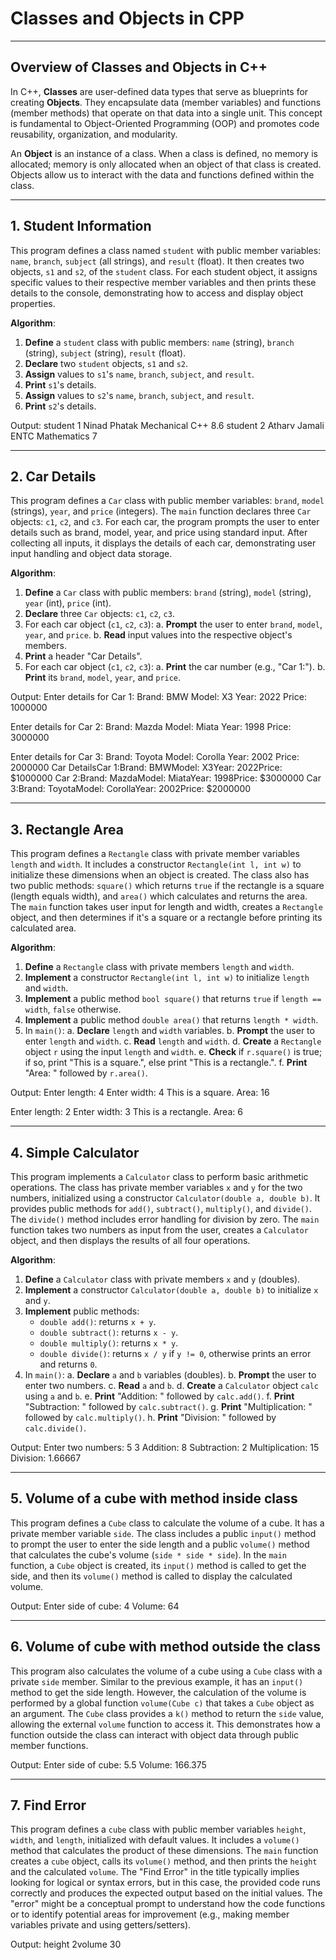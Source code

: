 # Classes and Objects in CPP

---

## Overview of Classes and Objects in C++

In C++, **Classes** are user-defined data types that serve as blueprints for creating **Objects**. They encapsulate data (member variables) and functions (member methods) that operate on that data into a single unit. This concept is fundamental to Object-Oriented Programming (OOP) and promotes code reusability, organization, and modularity.

An **Object** is an instance of a class. When a class is defined, no memory is allocated; memory is only allocated when an object of that class is created. Objects allow us to interact with the data and functions defined within the class.

---

## 1. Student Information

This program defines a class named `student` with public member variables: `name`, `branch`, `subject` (all strings), and `result` (float). It then creates two objects, `s1` and `s2`, of the `student` class. For each student object, it assigns specific values to their respective member variables and then prints these details to the console, demonstrating how to access and display object properties.

**Algorithm**:
1.  **Define** a `student` class with public members: `name` (string), `branch` (string), `subject` (string), `result` (float).
2.  **Declare** two `student` objects, `s1` and `s2`.
3.  **Assign** values to `s1`'s `name`, `branch`, `subject`, and `result`.
4.  **Print** `s1`'s details.
5.  **Assign** values to `s2`'s `name`, `branch`, `subject`, and `result`.
6.  **Print** `s2`'s details.

Output:
student 1
Ninad Phatak
Mechanical
C++
8.6
student 2
Atharv Jamali
ENTC
Mathematics
7

---

## 2. Car Details

This program defines a `Car` class with public member variables: `brand`, `model` (strings), `year`, and `price` (integers). The `main` function declares three `Car` objects: `c1`, `c2`, and `c3`. For each car, the program prompts the user to enter details such as brand, model, year, and price using standard input. After collecting all inputs, it displays the details of each car, demonstrating user input handling and object data storage.

**Algorithm**:
1.  **Define** a `Car` class with public members: `brand` (string), `model` (string), `year` (int), `price` (int).
2.  **Declare** three `Car` objects: `c1`, `c2`, `c3`.
3.  For each car object (`c1`, `c2`, `c3`):
    a.  **Prompt** the user to enter `brand`, `model`, `year`, and `price`.
    b.  **Read** input values into the respective object's members.
4.  **Print** a header "Car Details".
5.  For each car object (`c1`, `c2`, `c3`):
    a.  **Print** the car number (e.g., "Car 1:").
    b.  **Print** its `brand`, `model`, `year`, and `price`.

Output:
Enter details for Car 1:
Brand: BMW
Model: X3
Year: 2022
Price: 1000000

Enter details for Car 2:
Brand: Mazda
Model: Miata
Year: 1998
Price: 3000000

Enter details for Car 3:
Brand: Toyota
Model: Corolla
Year: 2002
Price: 2000000
Car DetailsCar 1:Brand: BMWModel: X3Year: 2022Price: $1000000
Car 2:Brand: MazdaModel: MiataYear: 1998Price: $3000000
Car 3:Brand: ToyotaModel: CorollaYear: 2002Price: $2000000

---

## 3. Rectangle Area

This program defines a `Rectangle` class with private member variables `length` and `width`. It includes a constructor `Rectangle(int l, int w)` to initialize these dimensions when an object is created. The class also has two public methods: `square()` which returns `true` if the rectangle is a square (length equals width), and `area()` which calculates and returns the area. The `main` function takes user input for length and width, creates a `Rectangle` object, and then determines if it's a square or a rectangle before printing its calculated area.

**Algorithm**:
1.  **Define** a `Rectangle` class with private members `length` and `width`.
2.  **Implement** a constructor `Rectangle(int l, int w)` to initialize `length` and `width`.
3.  **Implement** a public method `bool square()` that returns `true` if `length == width`, `false` otherwise.
4.  **Implement** a public method `double area()` that returns `length * width`.
5.  In `main()`:
    a.  **Declare** `length` and `width` variables.
    b.  **Prompt** the user to enter `length` and `width`.
    c.  **Read** `length` and `width`.
    d.  **Create** a `Rectangle` object `r` using the input `length` and `width`.
    e.  **Check** if `r.square()` is true; if so, print "This is a square.", else print "This is a rectangle.".
    f.  **Print** "Area: " followed by `r.area()`.

Output:
Enter length: 4
Enter width: 4
This is a square.
Area: 16

Enter length: 2
Enter width: 3
This is a rectangle.
Area: 6

---

## 4. Simple Calculator

This program implements a `Calculator` class to perform basic arithmetic operations. The class has private member variables `x` and `y` for the two numbers, initialized using a constructor `Calculator(double a, double b)`. It provides public methods for `add()`, `subtract()`, `multiply()`, and `divide()`. The `divide()` method includes error handling for division by zero. The `main` function takes two numbers as input from the user, creates a `Calculator` object, and then displays the results of all four operations.

**Algorithm**:
1.  **Define** a `Calculator` class with private members `x` and `y` (doubles).
2.  **Implement** a constructor `Calculator(double a, double b)` to initialize `x` and `y`.
3.  **Implement** public methods:
    * `double add()`: returns `x + y`.
    * `double subtract()`: returns `x - y`.
    * `double multiply()`: returns `x * y`.
    * `double divide()`: returns `x / y` if `y != 0`, otherwise prints an error and returns `0`.
4.  In `main()`:
    a.  **Declare** `a` and `b` variables (doubles).
    b.  **Prompt** the user to enter two numbers.
    c.  **Read** `a` and `b`.
    d.  **Create** a `Calculator` object `calc` using `a` and `b`.
    e.  **Print** "Addition: " followed by `calc.add()`.
    f.  **Print** "Subtraction: " followed by `calc.subtract()`.
    g.  **Print** "Multiplication: " followed by `calc.multiply()`.
    h.  **Print** "Division: " followed by `calc.divide()`.

Output:
Enter two numbers: 5
3
Addition: 8
Subtraction: 2
Multiplication: 15
Division: 1.66667

---

## 5. Volume of a cube with method inside class

This program defines a `Cube` class to calculate the volume of a cube. It has a private member variable `side`. The class includes a public `input()` method to prompt the user to enter the side length and a public `volume()` method that calculates the cube's volume (`side * side * side`). In the `main` function, a `Cube` object is created, its `input()` method is called to get the side, and then its `volume()` method is called to display the calculated volume.

Output:
Enter side of cube: 4
Volume: 64

---

## 6. Volume of cube with method outside the class

This program also calculates the volume of a cube using a `Cube` class with a private `side` member. Similar to the previous example, it has an `input()` method to get the side length. However, the calculation of the volume is performed by a global function `volume(Cube c)` that takes a `Cube` object as an argument. The `Cube` class provides a `k()` method to return the `side` value, allowing the external `volume` function to access it. This demonstrates how a function outside the class can interact with object data through public member functions.

Output:
Enter side of cube: 5.5
Volume: 166.375

---

## 7. Find Error

This program defines a `cube` class with public member variables `height`, `width`, and `length`, initialized with default values. It includes a `volume()` method that calculates the product of these dimensions. The `main` function creates a `cube` object, calls its `volume()` method, and then prints the `height` and the calculated `volume`. The "Find Error" in the title typically implies looking for logical or syntax errors, but in this case, the provided code runs correctly and produces the expected output based on the initial values. The "error" might be a conceptual prompt to understand how the code functions or to identify potential areas for improvement (e.g., making member variables private and using getters/setters).

Output:
height
2volume
30


